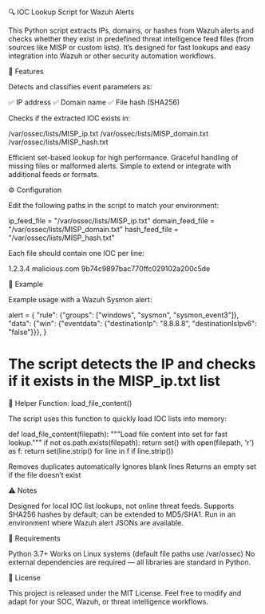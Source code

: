 🔍 IOC Lookup Script for Wazuh Alerts

This Python script extracts IPs, domains, or hashes from Wazuh alerts and checks whether they exist in predefined threat intelligence feed files (from sources like MISP or custom lists).
It’s designed for fast lookups and easy integration into Wazuh or other security automation workflows.

🚀 Features

Detects and classifies event parameters as:

✅ IP address
✅ Domain name
✅ File hash (SHA256)

Checks if the extracted IOC exists in:

/var/ossec/lists/MISP_ip.txt
/var/ossec/lists/MISP_domain.txt
/var/ossec/lists/MISP_hash.txt

Efficient set-based lookup for high performance.
Graceful handling of missing files or malformed alerts.
Simple to extend or integrate with additional feeds or formats.

⚙️ Configuration

Edit the following paths in the script to match your environment:

ip_feed_file = "/var/ossec/lists/MISP_ip.txt"
domain_feed_file = "/var/ossec/lists/MISP_domain.txt"
hash_feed_file = "/var/ossec/lists/MISP_hash.txt"

Each file should contain one IOC per line:

1.2.3.4
malicious.com
9b74c9897bac770ffc029102a200c5de

🧠 Example

Example usage with a Wazuh Sysmon alert:

alert = {
    "rule": {"groups": ["windows", "sysmon", "sysmon_event3"]},
    "data": {"win": {"eventdata": {"destinationIp": "8.8.8.8", "destinationIsIpv6": "false"}}},
}

# The script detects the IP and checks if it exists in the MISP_ip.txt list

🧩 Helper Function: load_file_content()

The script uses this function to quickly load IOC lists into memory:

def load_file_content(filepath):
    """Load file content into set for fast lookup."""
    if not os.path.exists(filepath):
        return set()
    with open(filepath, 'r') as f:
        return set(line.strip() for line in f if line.strip())

Removes duplicates automatically
Ignores blank lines
Returns an empty set if the file doesn’t exist

⚠️ Notes

Designed for local IOC list lookups, not online threat feeds.
Supports SHA256 hashes by default; can be extended to MD5/SHA1.
Run in an environment where Wazuh alert JSONs are available.

🧰 Requirements

Python 3.7+
Works on Linux systems (default file paths use /var/ossec)
No external dependencies are required — all libraries are standard in Python.

📜 License

This project is released under the MIT License.
Feel free to modify and adapt for your SOC, Wazuh, or threat intelligence workflows.
